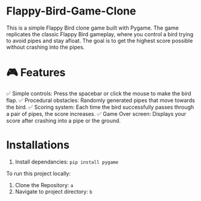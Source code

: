 # Flappy-Bird-Game-Clone
This is a simple Flappy Bird clone game built with Pygame. The game replicates the classic Flappy Bird gameplay, where you control a bird trying to avoid pipes and stay afloat. The goal is to get the highest score possible without crashing into the pipes.

# 🎮 Features

✅ Simple controls: Press the spacebar or click the mouse to make the bird flap.
✅ Procedural obstacles: Randomly generated pipes that move towards the bird.
✅ Scoring system: Each time the bird successfully passes through a pair of pipes, the score increases.
✅ Game Over screen: Displays your score after crashing into a pipe or the ground.

# Installations
1. Install dependancies:
   ```pip install pygame ```

To run this project locally:
1. Clone the Repository:
   ```a ```
3. Navigate to project directory:
   ``` b ```
